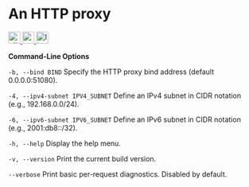 # An HTTP proxy

[<img alt="github" src="https://img.shields.io/badge/github-xxxbrian%2Ffluxy-8da0cb?style=for-the-badge&logo=github" height="24">
](https://github.com/xxxbrian/fluxy)
[<img alt="crates.io" src="https://img.shields.io/crates/v/fluxy?style=for-the-badge&color=fc8d62&logo=rust" height="24">
](https://crates.io/crates/fluxy)
[<img alt="license" src="https://img.shields.io/crates/l/fluxy?style=for-the-badge&color=4285f4" height="24">
](https://choosealicense.com/licenses/mit)

**Command-Line Options**

`-b, --bind BIND`
Specify the HTTP proxy bind address (default 0.0.0.0:51080).

`-4, --ipv4-subnet IPV4_SUBNET`
Define an IPv4 subnet in CIDR notation (e.g., 192.168.0.0/24).

`-6, --ipv6-subnet IPV6_SUBNET`
Define an IPv6 subnet in CIDR notation (e.g., 2001:db8::/32).

`-h, --help`
Display the help menu.

`-v, --version`
Print the current build version.

`--verbose`
Print basic per-request diagnostics. Disabled by default.

